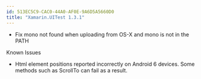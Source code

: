```yaml
---
id: 513EC5C9-CAC0-44A0-AF0E-9A6D5A5660D0
title: "Xamarin.UITest 1.3.1"
---
```


* Fix mono not found when uploading from OS-X and mono is not in the PATH

Known Issues
* Html element positions reported incorrectly on Android 6 devices. Some
  methods such as ScrollTo can fail as a result.

